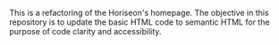 This is a refactoring of the Horiseon's homepage. 
The objective in this repository is to update the basic HTML code to semantic HTML for the purpose of code clarity and accessibility.
